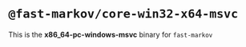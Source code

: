 # `@fast-markov/core-win32-x64-msvc`

This is the **x86_64-pc-windows-msvc** binary for `fast-markov`
